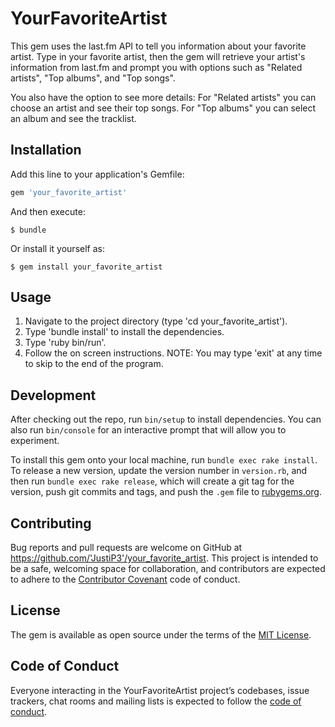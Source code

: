 # YourFavoriteArtist

This gem uses the last.fm API to tell you information about your favorite artist. Type in your favorite artist, then the gem will retrieve your artist's information from last.fm and prompt you with options such as "Related artists", "Top albums", and "Top songs". 

You also have the option to see more details:
For "Related artists" you can choose an artist and see their top songs.
For "Top albums" you can select an album and see the tracklist.

## Installation

Add this line to your application's Gemfile:

```ruby
gem 'your_favorite_artist'
```

And then execute:

    $ bundle

Or install it yourself as:

    $ gem install your_favorite_artist

## Usage

1. Navigate to the project directory (type 'cd your_favorite_artist').
2. Type 'bundle install' to install the dependencies.
3. Type 'ruby bin/run'.
4. Follow the on screen instructions. 
NOTE: You may type 'exit' at any time to skip to the end of the program.

## Development

After checking out the repo, run `bin/setup` to install dependencies. You can also run `bin/console` for an interactive prompt that will allow you to experiment.

To install this gem onto your local machine, run `bundle exec rake install`. To release a new version, update the version number in `version.rb`, and then run `bundle exec rake release`, which will create a git tag for the version, push git commits and tags, and push the `.gem` file to [rubygems.org](https://rubygems.org).

## Contributing

Bug reports and pull requests are welcome on GitHub at https://github.com/'JustiP3'/your_favorite_artist. This project is intended to be a safe, welcoming space for collaboration, and contributors are expected to adhere to the [Contributor Covenant](http://contributor-covenant.org) code of conduct.

## License

The gem is available as open source under the terms of the [MIT License](https://opensource.org/licenses/MIT).

## Code of Conduct

Everyone interacting in the YourFavoriteArtist project’s codebases, issue trackers, chat rooms and mailing lists is expected to follow the [code of conduct](https://github.com/'JustiP3'/your_favorite_artist/blob/master/CODE_OF_CONDUCT.md).
